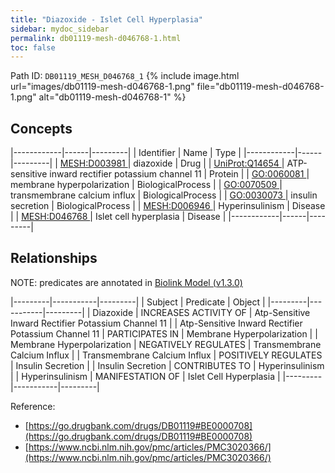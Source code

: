 ```yaml
---
title: "Diazoxide - Islet Cell Hyperplasia"
sidebar: mydoc_sidebar
permalink: db01119-mesh-d046768-1.html
toc: false 
---
```



Path ID: `DB01119_MESH_D046768_1`
{% include image.html url="images/db01119-mesh-d046768-1.png" file="db01119-mesh-d046768-1.png" alt="db01119-mesh-d046768-1" %}

## Concepts

|------------|------|---------|
| Identifier | Name | Type    |
|------------|------|---------|
| <a href="https://identifiers.org/MESH:D003981">MESH:D003981 </a> | diazoxide | Drug |
| <a href="https://identifiers.org/UniProt:Q14654">UniProt:Q14654 </a> | ATP-sensitive inward rectifier potassium channel 11 | Protein |
| <a href="https://identifiers.org/GO:0060081">GO:0060081 </a> | membrane hyperpolarization | BiologicalProcess |
| <a href="https://identifiers.org/GO:0070509">GO:0070509 </a> | transmembrane calcium influx | BiologicalProcess |
| <a href="https://identifiers.org/GO:0030073">GO:0030073 </a> | insulin secretion | BiologicalProcess |
| <a href="https://identifiers.org/MESH:D006946">MESH:D006946 </a> | Hyperinsulinism | Disease |
| <a href="https://identifiers.org/MESH:D046768">MESH:D046768 </a> | Islet cell hyperplasia | Disease |
|------------|------|---------|

## Relationships


NOTE: predicates are annotated in <a href="https://github.com/biolink/biolink-model/releases/tag/v1.3.0">Biolink Model (v1.3.0)</a>

|---------|-----------|---------|
| Subject | Predicate | Object  |
|---------|-----------|---------|
| Diazoxide | INCREASES ACTIVITY OF | Atp-Sensitive Inward Rectifier Potassium Channel 11 |
| Atp-Sensitive Inward Rectifier Potassium Channel 11 | PARTICIPATES IN | Membrane Hyperpolarization |
| Membrane Hyperpolarization | NEGATIVELY REGULATES | Transmembrane Calcium Influx |
| Transmembrane Calcium Influx | POSITIVELY REGULATES | Insulin Secretion |
| Insulin Secretion | CONTRIBUTES TO | Hyperinsulinism |
| Hyperinsulinism | MANIFESTATION OF | Islet Cell Hyperplasia |
|---------|-----------|---------|

Reference: 
  - [https://go.drugbank.com/drugs/DB01119#BE0000708](https://go.drugbank.com/drugs/DB01119#BE0000708)
  - [https://www.ncbi.nlm.nih.gov/pmc/articles/PMC3020366/](https://www.ncbi.nlm.nih.gov/pmc/articles/PMC3020366/)
